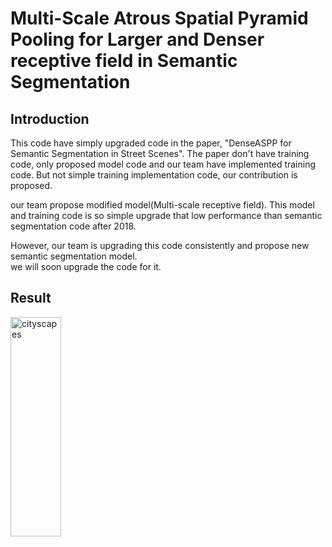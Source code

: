 # Multi-Scale Atrous Spatial Pyramid Pooling for Larger and Denser receptive field in Semantic Segmentation

## Introduction
This code have simply upgraded code in the paper, "DenseASPP for Semantic Segmentation in Street Scenes".
The paper don't have training code, only proposed model code and our team have implemented training code. But not simple training implementation code, our contribution is proposed. 

our team propose modified model(Multi-scale receptive field).
This model and training code is so simple upgrade that low performance than semantic segmentation code after 2018.

However, our team is upgrading this code consistently and propose new semantic segmentation model.  
we will soon upgrade the code for it. 

## Result
<!-- ![Alt text] (G:\\MK\\KRoC 논문\\cityscapes_image.JPG) -->
<img scr="C:\\Users\\audrb\\PycharmProjects\\Personal_project\\Semantic_Segmentation\\image\\cityscapes_image.JPG" width="40%" height=30% title="cityscapes" alt="cityscapes"></img><br/>
